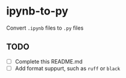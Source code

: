 # ipynb-to-py

Convert `.ipynb` files to `.py` files

## TODO
- [ ]  Complete this README.md
- [ ]  Add format suppurt, such as `ruff` or `black`